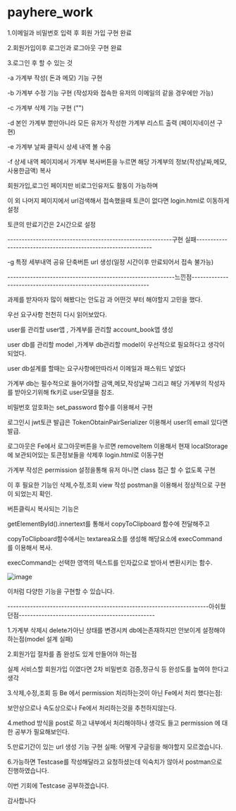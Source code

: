 # payhere_work
1.이메일과 비밀번호 입력 후 회원 가입 구현 완료<p>
2.회원가입이후 로그인과  로그아웃 구현 완료<p>
3.로그인 후 할 수 있는 것<p>
-a 가계부 작성( 돈과 메모) 기능 구현<p>
-b 가계부 수정 기능 구현 (작성자와 접속한 유저의 이메일의 같을 경우에만 가능)<p>
-c 가계부 삭제 기능 구현 ("")<p>
-d 본인 가계부 뿐만아니라 모든 유저가 작성한 가계부 리스트 출력 (페이지네이션 구현)<p>
-e 가계부 날짜 클릭시 상세 내역 볼 수음<p>
-f 상세 내역 페이지에서 가계부 복사버튼을 누르면 해당 가계부의 정보(작성날짜,메모,사용한금액) 복사<p>

회원가입,로그인  페이지만 비로그인유저도 활동이 가능하며<p>
이 외 나머지 페이지에서 url검색해서 접속했을때 토큰이 없다면 login.html로 이동하게 설정<p>
토큰의 만료기간은 2시간으로 설정<p>

----------------------------------------------------------구현 실패--------------------------------------------------------------<p>
-g 특정 세부내역 공유 단축버튼 url 생성(일정 시간이후 만료되어서 접속 불가능) <p>

  
 -----------------------------------------------------------느낀점---------------------------------------------------------------<p>
  과제를 받자마자 많이 해봤다는 안도감 과 어떤것 부터 해야할지 고민을 했다.<p>
  우선 요구사항 천천히 다시 읽어보았다.<p>
    
  user를 관리할 user앱 ,  가계부를 관리할 account_book앱 생성<p>
    
  user db를 관리할 model ,가계부 db관리할 model이 우선적으로 필요하다고 생각이되었다.<p>
  
  user db설계를 할때는 요구사항에만따라서 이메일과 패스워드 넣었다<p>

  가계부 db는 필수적으로 들어가야할 금액,메모,작성날짜 그리고 해당 가계부의 작성자를 받아오기위해 fk키로 user모델을 참조.<p>
  
  비밀번호 암호화는 set_password 함수를 이용해서 구현<p>
  
  로그인시 jwt토큰 발급은 TokenObtainPairSerializer 이용해서 user의 email 있다면 발급.<p>
  
  로그아웃은 Fe에서 로그아웃버튼을 누르면 removeItem 이용해서 현재 localStorage 에 보관되어있는 토큰정보들을 삭제후  login.html로 이동구현<p>
  
  가계부 작성은  permission 설정을통해 유저 아니면 class 접근 할 수 없도록 구현<p>
  
  이 후 필요한 기능인 삭제,수정,조회 view 작성 postman을 이용해서 정상적으로 구현이 되었는지 확인.<p>
  
  버튼클릭시 복사되는 기능은<p>
    
  getElementById().innertext를 통해서 copyToClipboard 함수에 전달해주고<p>
    
  copyToClipboard함수에서는 textarea요소를 생성해 해당요소에 execCommand 를 이용해서 복사.<p>
  
  execCommand는 선택한 영역의 텍스트를 인자값으로  받아서 변환시키는 함수.<p>
    
  ![image](https://user-images.githubusercontent.com/105624323/210906359-1c0a6e1e-3b5f-4d6e-b9e3-4d920bca5c6e.png)

  이처럼 다양한 기능을 구현할 수 있습니다.<p>
  
  
  -----------------------------------------------------------------------아쉬웠던점------------------------------------------------<p>
  1.가계부 삭제시 delete가아닌 상태를 변경시켜 db에는존재하지만 안보이게 설정해야하는점(model 설계 실패)<p>
  
  2.회원가입 절차를 좀 완성도 있게 만들어야 하는점<p>
    
  실제 서비스할 회원가입 이였다면 2차 비밀번호 검증,정규식 등 완성도를 높여야 한다고 생각<p>
  
  3.삭제,수정,조회 등 Be 에서 permission 처리하는것이 아닌  Fe에서 처리 했다는점:<p>
    
  보안상으로나 속도상으로나 Fe에서 처리하는것을 추천하지않는다.<p>
    
  4.method 방식을 post로 하고 내부에서 처리해야하나 생각도 들고  permission 에 대한 공부가 필요해보인다.<p>
  
  5.만료기간이 있는 url 생성 기능 구현 실패: 어떻게 구글링을 해야할지 모르겠습니다.<p>
  
  6.가능하면 Testcase를 작성해달라고 요청하셨는데 익숙치가 않아서 postman으로 진행하였습니다.<p>
    
  이번 기회에 Testcase 공부하겠습니다.<p>
    
    
   감사합니다
  

